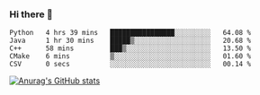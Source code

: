 ### Hi there 👋
<!--START_SECTION:waka-->

```text
Python   4 hrs 39 mins   ████████████████░░░░░░░░░   64.08 %
Java     1 hr 30 mins    █████▒░░░░░░░░░░░░░░░░░░░   20.68 %
C++      58 mins         ███▒░░░░░░░░░░░░░░░░░░░░░   13.50 %
CMake    6 mins          ▒░░░░░░░░░░░░░░░░░░░░░░░░   01.60 %
CSV      0 secs          ░░░░░░░░░░░░░░░░░░░░░░░░░   00.14 %
```

<!--END_SECTION:waka-->
[![Anurag's GitHub stats](https://github-readme-stats.vercel.app/api?username=Kevinbarrero)](https://github.com/anuraghazra/github-readme-stats)
<!--
**Kevinbarrero/Kevinbarrero** is a ✨ _special_ ✨ repository because its `README.md` (this file) appears on your GitHub profile.

Here are some ideas to get you started:

- 🔭 I’m currently working on ...
- 🌱 I’m currently learning ...
- 👯 I’m looking to collaborate on ...
- 🤔 I’m looking for help with ...
- 💬 Ask me about ...
- 📫 How to reach me: ...
- 😄 Pronouns: ...
- ⚡ Fun fact: ...

-->



